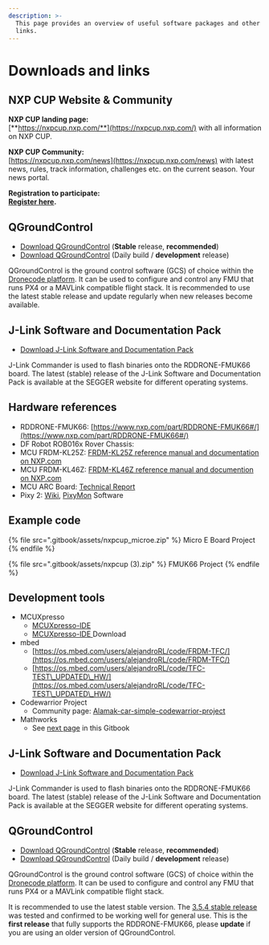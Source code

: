 ```yaml
---
description: >-
  This page provides an overview of useful software packages and other useful
  links.
---
```


# Downloads and links

## **NXP CUP Website & Community**

**NXP CUP landing page:**\
[**https://nxpcup.nxp.com/**](https://nxpcup.nxp.com/) with all information on NXP CUP.

**NXP CUP Community:**\
[https://nxpcup.nxp.com/news](https://nxpcup.nxp.com/news) with latest news, rules, track information, challenges etc. on the current season. Your news portal.

**Registration to participate:**\
[**Register here**](https://getregisterednow.com/NXP/Cup/Registration/Register.aspx?li=87)**.**

## QGroundControl

* [Download QGroundControl](https://docs.qgroundcontrol.com/en/getting\_started/download\_and\_install.html) (**Stable** release, **recommended**)
* [Download QGroundControl](https://docs.qgroundcontrol.com/en/releases/daily\_builds.html) (Daily build / **development** release)

QGroundControl is the ground control software (GCS) of choice within the [Dronecode platform](https://www.dronecode.org/platform/). It can be used to configure and control any FMU that runs PX4 or a MAVLink compatible flight stack. It is recommended to use the latest stable release and update regularly when new releases become available.

## J-Link Software and Documentation Pack

* [Download J-Link Software and Documentation Pack](https://www.segger.com/downloads/jlink#J-LinkSoftwareAndDocumentationPack)

J-Link Commander is used to flash binaries onto the RDDRONE-FMUK66 board. The latest (stable) release of the J-Link Software and Documentation Pack is available at the SEGGER website for different operating systems.

## **Hardware references**

* RDDRONE-FMUK66: [https://www.nxp.com/part/RDDRONE-FMUK66#/](https://www.nxp.com/part/RDDRONE-FMUK66#/)
* DF Robot ROB016x Rover Chassis:
* MCU FRDM-KL25Z: [FRDM-KL25Z reference manual and documentation on NXP.com](https://www.nxp.com/products/processors-and-microcontrollers/arm-based-processors-and-mcus/kinetis-cortex-m-mcus/l-seriesultra-low-powerm0-plus/freedom-development-platform-for-kinetis-kl14-kl15-kl24-kl25-mcus:FRDM-KL25Z)
* MCU FRDM-KL46Z:  [FRDM-KL46Z reference manual and documention on NXP.com](https://www.nxp.com/design/development-boards/freedom-development-boards/mcu-boards/freedom-development-platform-for-kinetis-kl3x-and-kl4x-mcus:FRDM-KL46Z)
*  MCU ARC Board: [Technical Report](https://community.nxp.com/servlet/JiveServlet/download/1091-26-455312/NXP\_CUP\_ARC\_Ingenierie\_Technical+Report\(ENG\).pdf)
* Pixy 2: [Wiki](https://docs.pixycam.com/wiki/doku.php?id=wiki:v2:start), [PixyMon](https://pixycam.com/downloads-pixy2/) Software

## Example code

{% file src=".gitbook/assets/nxpcup_microe.zip" %}
Micro E Board Project
{% endfile %}

{% file src=".gitbook/assets/nxpcup (3).zip" %}
FMUK66 Project
{% endfile %}

## **Development tools**

* MCUXpresso
  * [MCUXpresso-IDE](https://www.nxp.com/support/developer-resources/software-development-tools/mcuxpresso-software-and-tools/mcuxpresso-integrated-development-environment-ide:MCUXpresso-IDE)
  * [MCUXpresso-IDE ](https://www.nxp.com/support/developer-resources/software-development-tools/mcuxpresso-software-and-tools/mcuxpresso-integrated-development-environment-ide:MCUXpresso-IDE?tab=Design\_Tools\_Tab)Download
* mbed&#x20;
  * [https://os.mbed.com/users/alejandroRL/code/FRDM-TFC/](https://os.mbed.com/users/alejandroRL/code/FRDM-TFC/)
  * [https://os.mbed.com/users/alejandroRL/code/TFC-TEST\_UPDATED\_HW/](https://os.mbed.com/users/alejandroRL/code/TFC-TEST\_UPDATED\_HW/)
* Codewarrior Project
  * Community page: [Alamak-car-simple-codewarrior-project](https://community.nxp.com/groups/tfc-emea/blog/2018/01/09/nxp-cup-alamak-car-simple-codewarrior-project)
* Mathworks
  * See [next page](https://nxp.gitbook.io/nxp-cup/support-material) in this Gitbook

## J-Link Software and Documentation Pack

* [Download J-Link Software and Documentation Pack](https://www.segger.com/downloads/jlink#J-LinkSoftwareAndDocumentationPack)

J-Link Commander is used to flash binaries onto the RDDRONE-FMUK66 board. The latest (stable) release of the J-Link Software and Documentation Pack is available at the SEGGER website for different operating systems.

## QGroundControl

* [Download QGroundControl](https://docs.qgroundcontrol.com/en/getting\_started/download\_and\_install.html) (**Stable** release, **recommended**)
* [Download QGroundControl](https://docs.qgroundcontrol.com/en/releases/daily\_builds.html) (Daily build / **development** release)

QGroundControl is the ground control software (GCS) of choice within the [Dronecode platform](https://www.dronecode.org/platform/). It can be used to configure and control any FMU that runs PX4 or a MAVLink compatible flight stack.

It is recommended to use the latest stable version. The [3.5.4 stable release](https://github.com/mavlink/qgroundcontrol/releases/tag/v3.5.4) was tested and confirmed to be working well for general use. This is the **first release** that fully supports the RDDRONE-FMUK66, please **update** if you are using an older version of QGroundControl.
